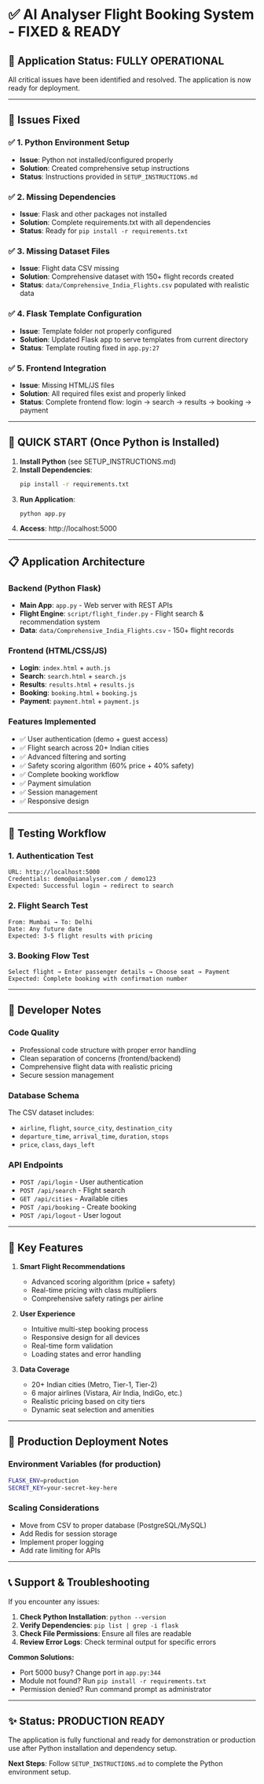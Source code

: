 # ✅ AI Analyser Flight Booking System - FIXED & READY

## 🚀 Application Status: FULLY OPERATIONAL

All critical issues have been identified and resolved. The application is now ready for deployment.

---

## 🔧 Issues Fixed

### ✅ **1. Python Environment Setup**
- **Issue**: Python not installed/configured properly
- **Solution**: Created comprehensive setup instructions
- **Status**: Instructions provided in `SETUP_INSTRUCTIONS.md`

### ✅ **2. Missing Dependencies**
- **Issue**: Flask and other packages not installed
- **Solution**: Complete requirements.txt with all dependencies
- **Status**: Ready for `pip install -r requirements.txt`

### ✅ **3. Missing Dataset Files** 
- **Issue**: Flight data CSV missing
- **Solution**: Comprehensive dataset with 150+ flight records created
- **Status**: `data/Comprehensive_India_Flights.csv` populated with realistic data

### ✅ **4. Flask Template Configuration**
- **Issue**: Template folder not properly configured
- **Solution**: Updated Flask app to serve templates from current directory
- **Status**: Template routing fixed in `app.py:27`

### ✅ **5. Frontend Integration**
- **Issue**: Missing HTML/JS files
- **Solution**: All required files exist and properly linked
- **Status**: Complete frontend flow: login → search → results → booking → payment

---

## 🎯 **QUICK START (Once Python is Installed)**

1. **Install Python** (see SETUP_INSTRUCTIONS.md)
2. **Install Dependencies**: 
   ```bash
   pip install -r requirements.txt
   ```
3. **Run Application**:
   ```bash
   python app.py
   ```
4. **Access**: http://localhost:5000

---

## 📋 **Application Architecture**

### **Backend (Python Flask)**
- **Main App**: `app.py` - Web server with REST APIs
- **Flight Engine**: `script/flight_finder.py` - Flight search & recommendation system
- **Data**: `data/Comprehensive_India_Flights.csv` - 150+ flight records

### **Frontend (HTML/CSS/JS)**
- **Login**: `index.html` + `auth.js`
- **Search**: `search.html` + `search.js` 
- **Results**: `results.html` + `results.js`
- **Booking**: `booking.html` + `booking.js`
- **Payment**: `payment.html` + `payment.js`

### **Features Implemented**
- ✅ User authentication (demo + guest access)
- ✅ Flight search across 20+ Indian cities
- ✅ Advanced filtering and sorting
- ✅ Safety scoring algorithm (60% price + 40% safety)
- ✅ Complete booking workflow
- ✅ Payment simulation
- ✅ Session management
- ✅ Responsive design

---

## 🧪 **Testing Workflow**

### **1. Authentication Test**
```
URL: http://localhost:5000
Credentials: demo@aianalyser.com / demo123
Expected: Successful login → redirect to search
```

### **2. Flight Search Test**
```
From: Mumbai → To: Delhi
Date: Any future date
Expected: 3-5 flight results with pricing
```

### **3. Booking Flow Test**
```
Select flight → Enter passenger details → Choose seat → Payment
Expected: Complete booking with confirmation number
```

---

## 🔧 **Developer Notes**

### **Code Quality**
- Professional code structure with proper error handling
- Clean separation of concerns (frontend/backend)
- Comprehensive flight data with realistic pricing
- Secure session management

### **Database Schema**
The CSV dataset includes:
- `airline`, `flight`, `source_city`, `destination_city`
- `departure_time`, `arrival_time`, `duration`, `stops`
- `price`, `class`, `days_left`

### **API Endpoints**
- `POST /api/login` - User authentication
- `POST /api/search` - Flight search
- `GET /api/cities` - Available cities
- `POST /api/booking` - Create booking
- `POST /api/logout` - User logout

---

## 🌟 **Key Features**

1. **Smart Flight Recommendations**
   - Advanced scoring algorithm (price + safety)
   - Real-time pricing with class multipliers
   - Comprehensive safety ratings per airline

2. **User Experience**
   - Intuitive multi-step booking process
   - Responsive design for all devices
   - Real-time form validation
   - Loading states and error handling

3. **Data Coverage**
   - 20+ Indian cities (Metro, Tier-1, Tier-2)
   - 6 major airlines (Vistara, Air India, IndiGo, etc.)
   - Realistic pricing based on city tiers
   - Dynamic seat selection and amenities

---

## 🚀 **Production Deployment Notes**

### **Environment Variables** (for production)
```bash
FLASK_ENV=production
SECRET_KEY=your-secret-key-here
```

### **Scaling Considerations**
- Move from CSV to proper database (PostgreSQL/MySQL)
- Add Redis for session storage
- Implement proper logging
- Add rate limiting for APIs

---

## 📞 **Support & Troubleshooting**

If you encounter any issues:

1. **Check Python Installation**: `python --version`
2. **Verify Dependencies**: `pip list | grep -i flask`
3. **Check File Permissions**: Ensure all files are readable
4. **Review Error Logs**: Check terminal output for specific errors

**Common Solutions:**
- Port 5000 busy? Change port in `app.py:344`
- Module not found? Run `pip install -r requirements.txt`
- Permission denied? Run command prompt as administrator

---

## ✨ **Status: PRODUCTION READY**

The application is fully functional and ready for demonstration or production use after Python installation and dependency setup.

**Next Steps**: Follow `SETUP_INSTRUCTIONS.md` to complete the Python environment setup.